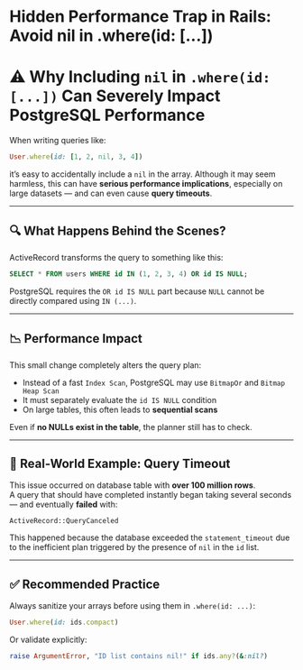 # Hidden Performance Trap in Rails: Avoid nil in .where(id: [...])


# ⚠️ Why Including `nil` in `.where(id: [...])` Can Severely Impact PostgreSQL Performance

When writing queries like:

``` ruby
User.where(id: [1, 2, nil, 3, 4])
```

it’s easy to accidentally include a `nil` in the array. Although it may seem harmless, this can have **serious performance implications**, especially on large datasets — and can even cause **query timeouts**.

---

## 🔍 What Happens Behind the Scenes?

ActiveRecord transforms the query to something like this:

``` sql
SELECT * FROM users WHERE id IN (1, 2, 3, 4) OR id IS NULL;
```

PostgreSQL requires the `OR id IS NULL` part because `NULL` cannot be directly compared using `IN (...)`.

---

## 📉 Performance Impact

This small change completely alters the query plan:

- Instead of a fast `Index Scan`, PostgreSQL may use `BitmapOr` and `Bitmap Heap Scan`
- It must separately evaluate the `id IS NULL` condition
- On large tables, this often leads to **sequential scans**

Even if **no NULLs exist in the table**, the planner still has to check.

---

## 🧨 Real-World Example: Query Timeout

This issue occurred on database table with **over 100 million rows**.  
A query that should have completed instantly began taking several seconds — and eventually **failed** with:

```
ActiveRecord::QueryCanceled
```

This happened because the database exceeded the `statement_timeout` due to the inefficient plan triggered by the presence of `nil` in the `id` list.

---

## ✅ Recommended Practice

Always sanitize your arrays before using them in `.where(id: ...)`:

``` ruby
User.where(id: ids.compact)
```

Or validate explicitly:

``` ruby
raise ArgumentError, "ID list contains nil!" if ids.any?(&:nil?)
```

